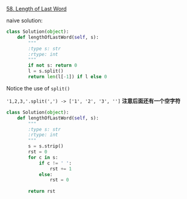 [58. Length of Last Word](https://leetcode.com/problems/length-of-last-word/)



naive solution:

```python
class Solution(object):
    def lengthOfLastWord(self, s):
        """
        :type s: str
        :rtype: int
        """
        if not s: return 0
        l = s.split()
        return len(l[-1]) if l else 0
```

Notice the use of `split()`

`'1,2,3,'.split(',') -> ['1', '2', '3', '']`
**注意后面还有一个空字符**



```python
class Solution(object):
    def lengthOfLastWord(self, s):
        """
        :type s: str
        :rtype: int
        """
        s = s.strip()
        rst = 0
        for c in s:
            if c != ' ':
                rst += 1
            else:
                rst = 0
        
        return rst
```

